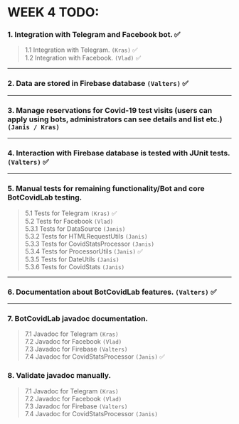 # WEEK 4 TODO:
### 1. Integration with Telegram and Facebook bot. :white_check_mark: <br/>
> 1.1 Integration with Telegram. `(Kras)` :white_check_mark: <br/>
> 1.2 Integration with Facebook. `(Vlad)` :white_check_mark: <br/>
---
### 2. Data are stored in Firebase database `(Valters)` :white_check_mark: <br/>
---
### 3. Manage reservations for Covid-19 test visits (users can apply using bots, administrators can see details and list etc.) `(Janis / Kras)` <br/>
---
### 4. Interaction with Firebase database is tested with JUnit tests. `(Valters)` :white_check_mark: <br/>
---
### 5. Manual tests for remaining functionality/Bot and core BotCovidLab testing. <br/>
> 5.1 Tests for Telegram `(Kras)` :white_check_mark: <br/>
> 5.2 Tests for Facebook `(Vlad)` <br/>
> 5.3.1 Tests for DataSource `(Janis)` <br/>
> 5.3.2 Tests for HTMLRequestUtils `(Janis)` <br/>
> 5.3.3 Tests for CovidStatsProcessor `(Janis)` <br/>
> 5.3.4 Tests for ProcessorUtils `(Janis)` :white_check_mark: <br/>
> 5.3.5 Tests for DateUtils `(Janis)` <br/>
> 5.3.6 Tests for CovidStats `(Janis)` <br/>
---
### 6. Documentation about BotCovidLab features. `(Valters)` :white_check_mark: <br/>
---
### 7. BotCovidLab javadoc documentation. <br/>
> 7.1 Javadoc for Telegram `(Kras)` <br/>
> 7.2 Javadoc for Facebook `(Vlad)` <br/>
> 7.3 Javadoc for Firebase `(Valters)` <br/>
> 7.4 Javadoc for CovidStatsProcessor `(Janis)` :white_check_mark: <br/>
### 8. Validate javadoc manually. <br/>
> 7.1 Javadoc for Telegram `(Kras)` <br/>
> 7.2 Javadoc for Facebook `(Vlad)` <br/>
> 7.3 Javadoc for Firebase `(Valters)` <br/>
> 7.4 Javadoc for CovidStatsProcessor `(Janis)` <br/>
